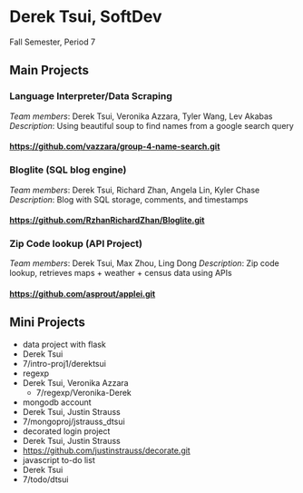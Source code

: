 Derek Tsui, SoftDev
=======
Fall Semester, Period 7

## Main Projects

### Language Interpreter/Data Scraping
*Team members*: Derek Tsui, Veronika Azzara, Tyler Wang, Lev Akabas
*Description*: Using beautiful soup to find names from a google search query
#### https://github.com/vazzara/group-4-name-search.git

### Bloglite (SQL blog engine)
*Team members*: Derek Tsui, Richard Zhan, Angela Lin, Kyler Chase
*Description*: Blog with SQL storage, comments, and timestamps
#### https://github.com/RzhanRichardZhan/Bloglite.git

### Zip Code lookup (API Project)
*Team members*: Derek Tsui, Max Zhou, Ling Dong
*Description*: Zip code lookup, retrieves maps + weather + census data using APIs
#### https://github.com/asprout/applei.git

## Mini Projects

 * data project with flask
  * Derek Tsui
  * 7/intro-proj1/derektsui
 * regexp
  * Derek Tsui, Veronika Azzara
	* 7/regexp/Veronika-Derek
 * mongodb account
  * Derek Tsui, Justin Strauss
  * 7/mongoproj/jstrauss_dtsui
 * decorated login project
  * Derek Tsui, Justin Strauss
  * https://github.com/justinstrauss/decorate.git
 * javascript to-do list
  * Derek Tsui
  * 7/todo/dtsui
